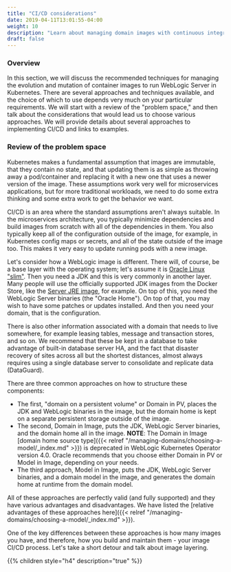 ```yaml
---
title: "CI/CD considerations"
date: 2019-04-11T13:01:55-04:00
weight: 10
description: "Learn about managing domain images with continuous integration and continuous delivery (CI/CD)."
draft: false
---
```


### Overview

In this section, we will discuss the recommended techniques for managing the evolution
and mutation of container images to run WebLogic Server in Kubernetes.  There are several
approaches and techniques available, and the choice of which to use depends very
much on your particular requirements.  We will start with a review of the "problem
space," and then talk about the considerations that would lead us to choose various
approaches.  We will provide details about several approaches to implementing
CI/CD and links to examples.

### Review of the problem space

Kubernetes makes a fundamental assumption that images are immutable,
that they contain no state, and that updating them is as simple as throwing
away a pod/container and replacing it with a new one that uses a newer version
of the image.  These assumptions work very well for microservices
applications, but for more traditional workloads, we need to do some extra
thinking and some extra work to get the behavior we want.

CI/CD is an area where the standard assumptions aren't always suitable.  In the
microservices architecture, you typically minimize dependencies and build
images from scratch with all of the dependencies in them.  You also typically
keep all of the configuration outside of the image, for example, in Kubernetes config
maps or secrets, and all of the state outside of the image too.  This makes
it very easy to update running pods with a new image.

Let's consider how a WebLogic image is different.  There will, of course, be a
base layer with the operating system; let's assume it is
[Oracle Linux "slim"](https://hub.docker.com/_/oraclelinux/).  Then you need
a JDK and this is very commonly in another layer.  Many people will use
the officially supported JDK images from the Docker Store, like the
[Server JRE image](https://hub.docker.com/_/oracle-serverjre-8), for example.  On
top of this, you need the WebLogic Server binaries (the "Oracle Home").  On top
of that, you may wish to have some patches or updates installed.  And then
you need your domain, that is the configuration.

There is also other information associated with a domain that needs to live
somewhere, for example leasing tables, message and transaction stores, and so
on.  We recommend that these be kept in a database to take advantage of built-in
database server HA, and the fact that disaster recovery of sites across all
but the shortest distances, almost always requires using a single database
server to consolidate and replicate data (DataGuard).

There are three common approaches on how to structure these components:
 * The first, "domain on a persistent volume" or Domain in PV,
   places the JDK and WebLogic binaries
   in the image, but the domain home is kept on a separate persistent storage
   outside of the image.
 * The second, Domain in Image,
   puts the JDK, WebLogic Server binaries,
   and the domain home all in the image. **NOTE**: The Domain in Image [domain home source type]({{< relref "/managing-domains/choosing-a-model/_index.md" >}}) is deprecated in WebLogic Kubernetes Operator version 4.0. Oracle recommends that you choose either Domain in PV or Model in Image, depending on your needs.
 * The third approach, Model in Image, puts the JDK, WebLogic Server binaries, and a domain model
   in the image, and generates the domain home at runtime
   from the domain model.

All of these approaches are perfectly
valid (and fully supported) and they have various advantages and disadvantages.
We have listed the [relative advantages of these approaches here]({{< relref "/managing-domains/choosing-a-model/_index.md" >}}).

One of the key differences between these approaches is how many images
you have, and therefore, how you build and maintain them - your image CI/CD
process.  Let's take a short detour and talk about image layering.

{{% children style="h4" description="true" %}}
